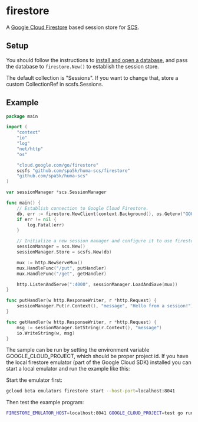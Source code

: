 # firestore

A [Google Cloud Firestore](https://pkg.go.dev/cloud.google.com/go/firestore) based session store for [SCS](https://github.com/spa5k/huma-scs).

## Setup

You should follow the instructions to [install and open a database](https://cloud.google.com/firestore/docs), and pass the database to `firestore.New()` to establish the session store. 

The default collection is "Sessions". If you want to change that, store a custom CollectionRef in scsfs.Sessions.

## Example

```go
package main

import (
	"context"
	"io"
	"log"
	"net/http"
	"os"

	"cloud.google.com/go/firestore"
	scsfs "github.com/spa5k/huma-scs/firestore"
	"github.com/spa5k/huma-scs"
)

var sessionManager *scs.SessionManager

func main() {
	// Establish connection to Google Cloud Firestore.
	db, err := firestore.NewClient(context.Background(), os.Getenv("GOOGLE_CLOUD_PROJECT"))
	if err != nil {
		log.Fatal(err)
	}

	// Initialize a new session manager and configure it to use firestore as the session store.
	sessionManager = scs.New()
	sessionManager.Store = scsfs.New(db)

	mux := http.NewServeMux()
	mux.HandleFunc("/put", putHandler)
	mux.HandleFunc("/get", getHandler)

	http.ListenAndServe(":4000", sessionManager.LoadAndSave(mux))
}

func putHandler(w http.ResponseWriter, r *http.Request) {
	sessionManager.Put(r.Context(), "message", "Hello from a session!")
}

func getHandler(w http.ResponseWriter, r *http.Request) {
	msg := sessionManager.GetString(r.Context(), "message")
	io.WriteString(w, msg)
}
```

The sample can be run by setting the environment variable GOOGLE_CLOUD_PROJECT, which should be proper project id. If you have the local firestore emulator (part of the Google Cloud SDK) installed you can start a local emulator and run the example like this:

Start the emulator first:

```sh
gcloud beta emulators firestore start --host-port=localhost:8041
```

Then test the example program:

```sh
FIRESTORE_EMULATOR_HOST=localhost:8041 GOOGLE_CLOUD_PROJECT=test go run .
```